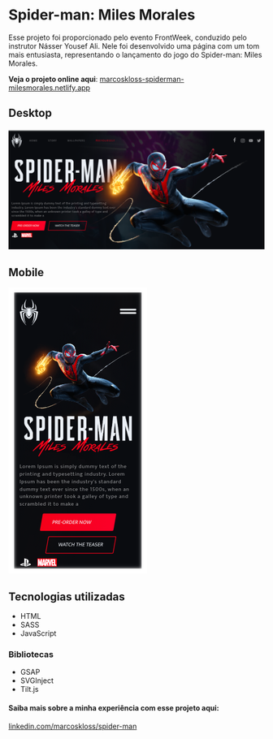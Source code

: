 # Spider-man: Miles Morales

Esse projeto foi proporcionado pelo evento FrontWeek, conduzido pelo instrutor Násser Yousef Ali. Nele foi desenvolvido uma página com um tom mais entusiasta, representando o lançamento do jogo do Spider-man: Miles Morales.

**Veja o projeto online aqui**: [marcoskloss-spiderman-milesmorales.netlify.app](https://marcoskloss-spiderman-milesmorales.netlify.app/)

## Desktop
![](./preview/spiderman-desktop.png)

## Mobile
![](./preview/spiderman-mobile.png)
    
## Tecnologias utilizadas
   - HTML
   - SASS
   - JavaScript
### Bibliotecas
- GSAP
- SVGInject
- Tilt.js
#### Saiba mais sobre a minha experiência com esse projeto aqui:
[linkedin.com/marcoskloss/spider-man](https://www.linkedin.com/posts/marcos-kloss_finalizei-o-projeto-do-evento-frontweek-realizado-activity-6765435753188073472-RV7c)
